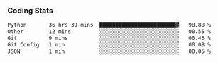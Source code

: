 
### Coding Stats
<!--START_SECTION:waka-->

```txt
Python       36 hrs 39 mins  ████████████████████████▓   98.88 %
Other        12 mins         ░░░░░░░░░░░░░░░░░░░░░░░░░   00.55 %
Git          9 mins          ░░░░░░░░░░░░░░░░░░░░░░░░░   00.43 %
Git Config   1 min           ░░░░░░░░░░░░░░░░░░░░░░░░░   00.08 %
JSON         1 min           ░░░░░░░░░░░░░░░░░░░░░░░░░   00.05 %
```

<!--END_SECTION:waka-->


